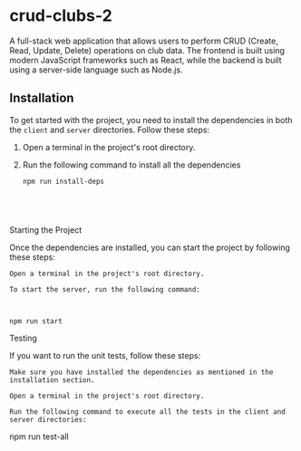 # crud-clubs-2
  A full-stack web application that allows users to perform CRUD (Create, Read, Update, Delete) operations on club data. The frontend is built using modern JavaScript frameworks such as React, while the backend is built using a server-side language such as Node.js.

## Installation

To get started with the project, you need to install the dependencies in both the `client` and `server` directories. Follow these steps:

1. Open a terminal in the project's root directory.
2. Run the following command to install all the dependencies

   ```
   npm run install-deps


    


Starting the Project

Once the dependencies are installed, you can start the project by following these steps:

    Open a terminal in the project's root directory.

    To start the server, run the following command:
  


    npm run start


Testing

If you want to run the unit tests, follow these steps:

    Make sure you have installed the dependencies as mentioned in the installation section.

    Open a terminal in the project's root directory.

    Run the following command to execute all the tests in the client and server directories:

   

npm run test-all
